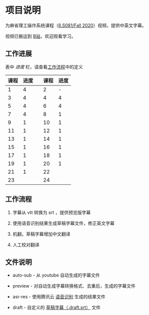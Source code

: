 # 项目说明

为麻省理工操作系统课程（[6.S081/Fall 2020](https://pdos.csail.mit.edu/6.828/2020/schedule.html)）视频，提供中英文字幕。

视频已搬运到 [B站](https://www.bilibili.com/video/BV19k4y1C7kA/)，欢迎观看学习。

## 工作进展

表中 *进度* 栏，请查看[工作流程](#工作流程)中的定义

| 课程 | 进度 |   | 课程 | 进度 |
| ---- | ---  | - | ---  | ---  |
| 1    | 4    |   | 2    | -    |
| 3    | 4    |   | 4    | 4    |
| 5    | 4    |   | 6    | 4    |
| 7    | 4    |   | 8    | 1    |
| 9    | 1    |   | 10   | 1    |
| 11   | 1    |   | 12   | 1    |
| 13   | 1    |   | 14   | 1    |
| 15   | 1    |   | 16   | 1    |
| 17   | 1    |   | 18   | 1    |
| 19   | 1    |   | 20   | 1    |
| 21   | 1    |   | 22   |      |
| 23   |      |   | 24   |      |

## 工作流程

1. 字幕从 vtt 转换为 srt ，提供预览版字幕

2. 使用语音识别结果生成草稿字幕文件，修正英文字幕

3. 机翻，草稿字幕增加中文翻译

4. 人工校对翻译

## 文件说明

- auto-sub - 从 youtube 自动生成的字幕文件

- preview - 对自动生成字幕转换格式、去重后，生成的字幕文件

- asr-res - 使用腾讯云 [语音识别](https://cloud.tencent.com/document/product/1093/37139) 生成的结果文件

- draft - 自定义的 [草稿字幕（.draft.srt）](https://github.com/mayf09/subtitle-tools/blob/develop/draft.srt.md) 文件
